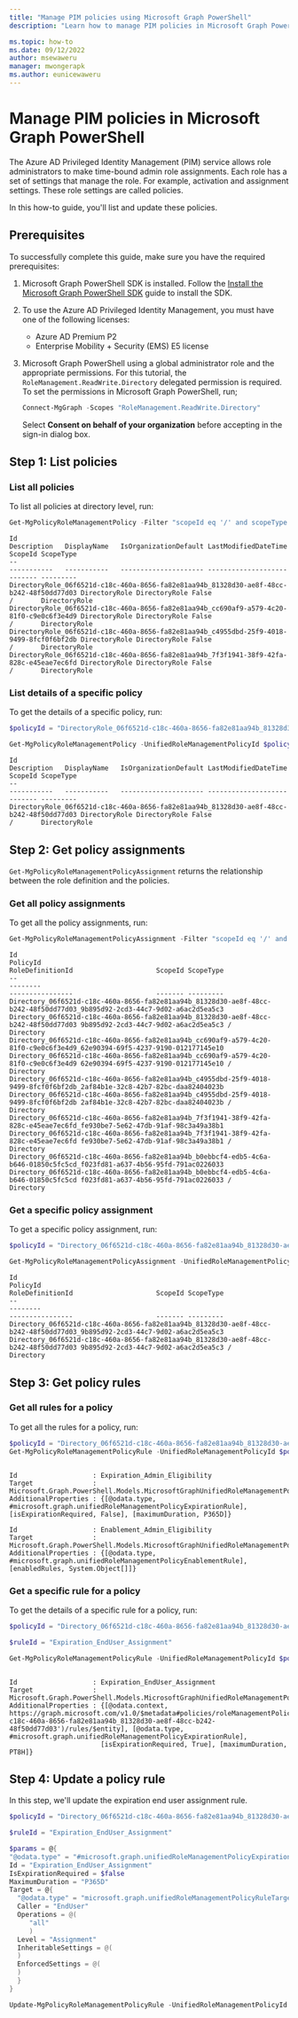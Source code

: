 ```yaml
---
title: "Manage PIM policies using Microsoft Graph PowerShell"
description: "Learn how to manage PIM policies in Microsoft Graph PowerShell"

ms.topic: how-to
ms.date: 09/12/2022
author: msewaweru
manager: mwongerapk
ms.author: eunicewaweru
---
```


# Manage PIM policies in Microsoft Graph PowerShell

The Azure AD Privileged Identity Management (PIM) service allows role administrators to make time-bound admin role assignments. Each role has a set of settings that manage the role. For example, activation and assignment settings. These role settings are called policies.

In this how-to guide, you'll list and update these policies.

## Prerequisites

To successfully complete this guide, make sure you have the required prerequisites:

1. Microsoft Graph PowerShell SDK is installed. Follow the [Install the Microsoft Graph PowerShell SDK](installation.md) guide to install the SDK.  
1. To use the Azure AD Privileged Identity Management, you must have one of the following licenses:
    - Azure AD Premium P2
    - Enterprise Mobility + Security (EMS) E5 license
1. Microsoft Graph PowerShell using a global administrator role and the appropriate permissions. For this tutorial, the `RoleManagement.ReadWrite.Directory` delegated permission is required. To set the permissions in Microsoft Graph PowerShell, run;

    ```powershell
    Connect-MgGraph -Scopes "RoleManagement.ReadWrite.Directory"
    ```

    Select **Consent on behalf of your organization** before accepting in the sign-in dialog box.

## Step 1: List policies

### List all policies

To list all policies at directory level, run:

```powershell
Get-MgPolicyRoleManagementPolicy -Filter "scopeId eq '/' and scopeType eq 'DirectoryRole'"
```

```Output
Id                                                                                      Description   DisplayName   IsOrganizationDefault LastModifiedDateTime ScopeId ScopeType
--                                                                                      -----------   -----------   --------------------- -------------------- ------- ---------
DirectoryRole_06f6521d-c18c-460a-8656-fa82e81aa94b_81328d30-ae8f-48cc-b242-48f50dd77d03 DirectoryRole DirectoryRole False                                      /       DirectoryRole
DirectoryRole_06f6521d-c18c-460a-8656-fa82e81aa94b_cc690af9-a579-4c20-81f0-c9e0c6f3e4d9 DirectoryRole DirectoryRole False                                      /       DirectoryRole
DirectoryRole_06f6521d-c18c-460a-8656-fa82e81aa94b_c4955dbd-25f9-4018-9499-8fcf0f6bf2db DirectoryRole DirectoryRole False                                      /       DirectoryRole
DirectoryRole_06f6521d-c18c-460a-8656-fa82e81aa94b_7f3f1941-38f9-42fa-828c-e45eae7ec6fd DirectoryRole DirectoryRole False                                      /       DirectoryRole
```

### List details of a specific policy

To get the details of a specific policy, run:

```powershell
$policyId = "DirectoryRole_06f6521d-c18c-460a-8656-fa82e81aa94b_81328d30-ae8f-48cc-b242-48f50dd77d03"

Get-MgPolicyRoleManagementPolicy -UnifiedRoleManagementPolicyId $policyId 
```

```Output
Id                                                                                      Description   DisplayName   IsOrganizationDefault LastModifiedDateTime ScopeId ScopeType
--                                                                                      -----------   -----------   --------------------- -------------------- ------- ---------
DirectoryRole_06f6521d-c18c-460a-8656-fa82e81aa94b_81328d30-ae8f-48cc-b242-48f50dd77d03 DirectoryRole DirectoryRole False                                      /       DirectoryRole
```

## Step 2: Get policy assignments

`Get-MgPolicyRoleManagementPolicyAssignment` returns the relationship between the role definition and the policies.

### Get all policy assignments

To get all the policy assignments, run:

```powershell
Get-MgPolicyRoleManagementPolicyAssignment -Filter "scopeId eq '/' and scopeType eq 'Directory'"
```

```Output
Id                                                                                                                       PolicyId                                                                            RoleDefinitionId                     ScopeId ScopeType
--                                                                                                                       --------                                                                            ----------------                     ------- ---------
Directory_06f6521d-c18c-460a-8656-fa82e81aa94b_81328d30-ae8f-48cc-b242-48f50dd77d03_9b895d92-2cd3-44c7-9d02-a6ac2d5ea5c3 Directory_06f6521d-c18c-460a-8656-fa82e81aa94b_81328d30-ae8f-48cc-b242-48f50dd77d03 9b895d92-2cd3-44c7-9d02-a6ac2d5ea5c3 /       Directory
Directory_06f6521d-c18c-460a-8656-fa82e81aa94b_cc690af9-a579-4c20-81f0-c9e0c6f3e4d9_62e90394-69f5-4237-9190-012177145e10 Directory_06f6521d-c18c-460a-8656-fa82e81aa94b_cc690af9-a579-4c20-81f0-c9e0c6f3e4d9 62e90394-69f5-4237-9190-012177145e10 /       Directory
Directory_06f6521d-c18c-460a-8656-fa82e81aa94b_c4955dbd-25f9-4018-9499-8fcf0f6bf2db_2af84b1e-32c8-42b7-82bc-daa82404023b Directory_06f6521d-c18c-460a-8656-fa82e81aa94b_c4955dbd-25f9-4018-9499-8fcf0f6bf2db 2af84b1e-32c8-42b7-82bc-daa82404023b /       Directory
Directory_06f6521d-c18c-460a-8656-fa82e81aa94b_7f3f1941-38f9-42fa-828c-e45eae7ec6fd_fe930be7-5e62-47db-91af-98c3a49a38b1 Directory_06f6521d-c18c-460a-8656-fa82e81aa94b_7f3f1941-38f9-42fa-828c-e45eae7ec6fd fe930be7-5e62-47db-91af-98c3a49a38b1 /       Directory
Directory_06f6521d-c18c-460a-8656-fa82e81aa94b_b0ebbcf4-edb5-4c6a-b646-01850c5fc5cd_f023fd81-a637-4b56-95fd-791ac0226033 Directory_06f6521d-c18c-460a-8656-fa82e81aa94b_b0ebbcf4-edb5-4c6a-b646-01850c5fc5cd f023fd81-a637-4b56-95fd-791ac0226033 /       Directory
```

### Get a specific policy assignment

To get a specific policy assignment, run:

```powershell
$policyId = "Directory_06f6521d-c18c-460a-8656-fa82e81aa94b_81328d30-ae8f-48cc-b242-48f50dd77d03_9b895d92-2cd3-44c7-9d02-a6ac2d5ea5c3"

Get-MgPolicyRoleManagementPolicyAssignment -UnifiedRoleManagementPolicyAssignmentId $policyId
```

```Output
Id                                                                                                                       PolicyId                                                                            RoleDefinitionId                     ScopeId ScopeType
--                                                                                                                       --------                                                                            ----------------                     ------- ---------
Directory_06f6521d-c18c-460a-8656-fa82e81aa94b_81328d30-ae8f-48cc-b242-48f50dd77d03_9b895d92-2cd3-44c7-9d02-a6ac2d5ea5c3 Directory_06f6521d-c18c-460a-8656-fa82e81aa94b_81328d30-ae8f-48cc-b242-48f50dd77d03 9b895d92-2cd3-44c7-9d02-a6ac2d5ea5c3 /       Directory
```

## Step 3: Get policy rules

### Get all rules for a policy

To get all the rules for a policy, run:

```powershell
$policyId = "Directory_06f6521d-c18c-460a-8656-fa82e81aa94b_81328d30-ae8f-48cc-b242-48f50dd77d03"
Get-MgPolicyRoleManagementPolicyRule -UnifiedRoleManagementPolicyId $policyId | Format-List
```

```Output

Id                   : Expiration_Admin_Eligibility
Target               : Microsoft.Graph.PowerShell.Models.MicrosoftGraphUnifiedRoleManagementPolicyRuleTarget
AdditionalProperties : {[@odata.type, #microsoft.graph.unifiedRoleManagementPolicyExpirationRule], [isExpirationRequired, False], [maximumDuration, P365D]}

Id                   : Enablement_Admin_Eligibility
Target               : Microsoft.Graph.PowerShell.Models.MicrosoftGraphUnifiedRoleManagementPolicyRuleTarget
AdditionalProperties : {[@odata.type, #microsoft.graph.unifiedRoleManagementPolicyEnablementRule], [enabledRules, System.Object[]]}
```

### Get  a specific rule for a policy

To get the details of a specific rule for a policy, run:

```powershell
$policyId = "Directory_06f6521d-c18c-460a-8656-fa82e81aa94b_81328d30-ae8f-48cc-b242-48f50dd77d03"

$ruleId = "Expiration_EndUser_Assignment"

Get-MgPolicyRoleManagementPolicyRule -UnifiedRoleManagementPolicyId $policyId -UnifiedRoleManagementPolicyRuleId $ruleId | Format-List 
```

```Output

Id                   : Expiration_EndUser_Assignment
Target               : Microsoft.Graph.PowerShell.Models.MicrosoftGraphUnifiedRoleManagementPolicyRuleTarget
AdditionalProperties : {[@odata.context, https://graph.microsoft.com/v1.0/$metadata#policies/roleManagementPolicies('Directory_06f6521d-c18c-460a-8656-fa82e81aa94b_81328d30-ae8f-48cc-b242-48f50dd77d03')/rules/$entity], [@odata.type, #microsoft.graph.unifiedRoleManagementPolicyExpirationRule],
                       [isExpirationRequired, True], [maximumDuration, PT8H]}
```

## Step 4: Update a policy rule 

In this step, we'll update the expiration end user assignment rule.

```powershell
$policyId = "Directory_06f6521d-c18c-460a-8656-fa82e81aa94b_81328d30-ae8f-48cc-b242-48f50dd77d03"

$ruleId = "Expiration_EndUser_Assignment"

$params = @{
"@odata.type" = "#microsoft.graph.unifiedRoleManagementPolicyExpirationRule"
Id = "Expiration_EndUser_Assignment"
IsExpirationRequired = $false
MaximumDuration = "P365D"
Target = @{
  "@odata.type" = "microsoft.graph.unifiedRoleManagementPolicyRuleTarget"
  Caller = "EndUser"
  Operations = @(
     "all"
     )
  Level = "Assignment"
  InheritableSettings = @(
  )
  EnforcedSettings = @(
  )
  }
}

Update-MgPolicyRoleManagementPolicyRule -UnifiedRoleManagementPolicyId $policyid -UnifiedRoleManagementPolicyRuleId $ruleId -BodyParameter $params
```
